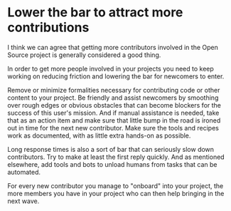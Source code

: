 # Lower the bar to attract more contributions

I think we can agree that getting more contributors involved in the Open
Source project is generally considered a good thing.

In order to get more people involved in your projects you need to keep working
on reducing friction and lowering the bar for newcomers to enter.

Remove or minimize formalities necessary for contributing code or other
content to your project. Be friendly and assist newcomers by smoothing over
rough edges or obvious obstacles that can become blockers for the success of
this user's mission. And if manual assistance is needed, take that as an
action item and make sure that little bump in the road is ironed out in time
for the next new contributor. Make sure the tools and recipes work as
documented, with as little extra hands-on as possible.

Long response times is also a sort of bar that can seriously slow down
contributors. Try to make at least the first reply quickly. And as mentioned
elsewhere, add tools and bots to unload humans from tasks that can be
automated.

For every new contributor you manage to "onboard" into your project, the more
members you have in your project who can then help bringing in the next wave.

